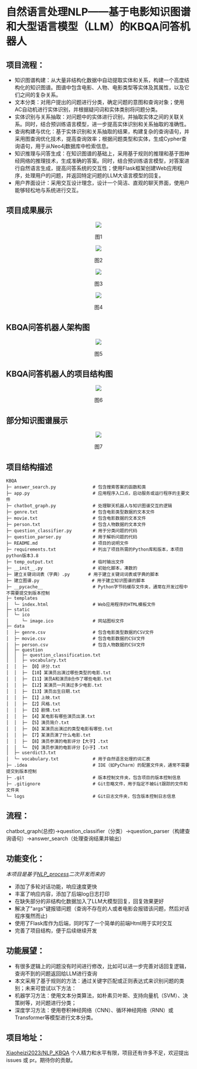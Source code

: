 # 自然语言处理NLP——基于电影知识图谱和大型语言模型（LLM）的KBQA问答机器人

## 项目流程：
- 知识图谱构建：从大量非结构化数据中自动提取实体和关系，构建一个高度结构化的知识图谱。图谱中包含电影、人物、电影类型等实体及其属性，以及它们之间的复杂关系。
- 文本分类：对用户提出的问题进行分类，确定问题的意图和查询对象；使用AC自动机进行实体识别，并根据疑问词和实体类别将问题分类。
- 实体识别与关系抽取：对问题中的实体进行识别，并抽取实体之间的关联关系。同时，结合预训练语言模型，进一步提高实体识别和关系抽取的准确性。
- 查询构建与优化：基于实体识别和关系抽取的结果，构建复杂的查询语句，并采用图查询优化技术，提高查询效率；根据问题类型和实体，生成Cypher查询语句，用于从Neo4j数据库中检索信息。
- 知识推理与问答生成：在知识图谱的基础上，采用基于规则的推理和基于图神经网络的推理技术，生成准确的答案。同时，结合预训练语言模型，对答案进行自然语言生成，提高问答系统的交互性；使用Flask框架创建Web应用程序，处理用户的问题，并返回特定问题的LLM大语言模型的回复。
- 用户界面设计：采用交互设计理念，设计一个简洁、直观的聊天界面，使用户能够轻松地与系统进行交互。

## 项目成果展示

<div align=center><img  src="https://github.com/Xiaoheizi2023/NLP_KBQA/blob/master/images/成果展示图1.png"/></div>
<p align="center">图1</p>

<div align=center><img  src="https://github.com/Xiaoheizi2023/NLP_KBQA/blob/master/images/成果展示图2.png"/></div>
<p align="center">图2</p>

<div align=center><img  src="https://github.com/Xiaoheizi2023/NLP_KBQA/blob/master/images/成果展示图3.png"/></div>
<p align="center">图3</p>

<div align=center><img  src="https://github.com/Xiaoheizi2023/NLP_KBQA/blob/master/images/成果展示图4.png"/></div>
<p align="center">图4</p>

## KBQA问答机器人架构图

<div align=center><img  src="https://github.com/Xiaoheizi2023/NLP_KBQA/blob/master/images/KBQA问答机器人架构图.png"/></div>
<p align="center">图5</p>

## KBQA问答机器人的项目结构图

<div align=center><img  src="https://github.com/Xiaoheizi2023/NLP_KBQA/blob/master/images/KBQA问答机器人的项目结构图.png"/></div>
<p align="center">图6</p>

## 部分知识图谱展示

<div align=center><img  src="https://github.com/Xiaoheizi2023/NLP_KBQA/blob/master/images/部分知识图谱展示图.png"/></div>
<p align="center">图7</p>

## 项目结构描述

```
KBQA
├─ answer_search.py              # 包含搜索答案的函数和类
├─ app.py                        # 应用程序入口点，启动服务或运行程序的主要文件
├─ chatbot_graph.py              # 处理聊天机器人与知识图谱交互的逻辑
├─ genre.txt                     # 包含电影类型数据的文本文件
├─ movie.txt                     # 包含电影数据的文本文件
├─ person.txt                    # 包含人物数据的文本文件
├─ question_classifier.py        # 用于分类问题的代码
├─ question_parser.py            # 用于解析问题的代码
├─ README.md                     # 项目的说明文件
├─ requirements.txt              # 列出了项目所需的Python库和版本，本项目python版本3.8
├─ temp_output.txt               # 临时输出文件
├─ __init__.py                   # 初始化脚本，凑数的
├─ 建立关键词词表（字典）.py       # 用于建立关键词词表或字典的脚本
├─ 建立图谱.py                    # 用于建立知识图谱的脚本
├─ __pycache__                   # Python字节码缓存文件夹，通常在开发过程中不需要提交到版本控制
├─ templates
│  └─ index.html                 # Web应用程序的HTML模板文件
├─ static
│  └─ ico
│     └─ image.ico               # 网站图标文件
├─ data
│  ├─ genre.csv                  # 包含电影类型数据的CSV文件
│  ├─ movie.csv                  # 包含电影数据的CSV文件
│  ├─ person.csv                 # 包含人物数据的CSV文件
│  ├─ question
│  │  ├─ question_classification.txt
│  │  ├─ vocabulary.txt
│  │  ├─ 【0】评分.txt
│  │  ├─ 【10】某演员出演过哪些类型的电影.txt
│  │  ├─ 【11】演员A和演员B合作了哪些电影.txt
│  │  ├─ 【12】某演员一共演过多少电影.txt
│  │  ├─ 【13】演员出生日期.txt
│  │  ├─ 【1】上映.txt
│  │  ├─ 【2】风格.txt
│  │  ├─ 【3】剧情.txt
│  │  ├─ 【4】某电影有哪些演员出演.txt
│  │  ├─ 【5】演员简介.txt
│  │  ├─ 【6】某演员出演过的类型电影有哪些.txt
│  │  ├─ 【7】某演员演了什么电影.txt
│  │  ├─ 【8】演员参演的电影评分【大于】.txt
│  │  └─ 【9】演员参演的电影评分【小于】.txt
│  ├─ userdict3.txt
│  └─ vocabulary.txt             # 用于自然语言处理的词汇表
├─ .idea                         # IDE（如PyCharm）的配置文件夹，通常不需要提交到版本控制
├─ .git                          # 版本控制文件夹，包含项目的版本控制信息
├─ .gitignore                    # Git忽略文件，用于指定不被Git跟踪的文件和文件夹
└─ logs                          # Git日志文件夹，包含版本控制日志信息
```

## 流程：
chatbot_graph(总控)->question_classifier（分类）->question_parser（构建查询语句）->answer_search（处理查询结果并输出）

## 功能变化：
_本项目是基于[NLP_process](https://github.com/renhongjie/NLP_process)二次开发而来的_
- 添加了多轮对话功能，响应速度更快
- 丰富了响应内容，添加了后端log日志打印
- 在缺失部分的非结构化数据加入了LLM大模型回复，回复效果更好
- 解决了"args"键报错问题（查询不存在的人或者电影会报错该问题，然后对话程序戛然而止)
- 使用了Flask库作为后端，同时写了一个简单的前端Html用于实时交互
- 完善了项目结构，便于后续继续开发

## 功能展望：
- 有很多逻辑上的问题没有时间进行修改，比如可以进一步完善对话回复逻辑，查询不到的问题返回给LLM进行查询
- 本文采用了基于规则的方法：通过关键字匹配或正则表达式来识别问题的类别；未来可尝试以下方法：
- 机器学习方法：使用文本分类算法，如朴素贝叶斯、支持向量机（SVM）、决策树等，对问题进行分类；
- 深度学习方法：使用卷积神经网络（CNN）、循环神经网络（RNN）或Transformer等模型进行文本分类。

## 项目地址：
[Xiaoheizi2023/NLP_KBQA](https://github.com/Xiaoheizi2023/NLP_KBQA)
个人精力和水平有限，项目还有许多不足，欢迎提出 issues 或 pr。期待你的贡献。
